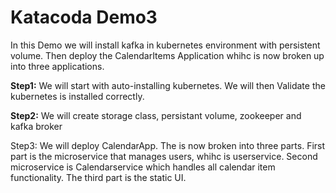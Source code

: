 # Katacoda Demo3

In this Demo we will install kafka in kubernetes environment with persistent volume. Then deploy the CalendarItems Application whihc is now broken up into three applications.

**Step1:** We will start with auto-installing kubernetes. We will then Validate the kubernetes is installed correctly.

**Step2:** We will create storage class, persistant volume, zookeeper and kafka broker
 
 Step3: We will deploy CalendarApp. The is now broken into three parts. First part is the microservice that manages users, whihc is userservice.
        Second microservice is Calendarservice which handles all calendar item functionality. The third part is the static UI.